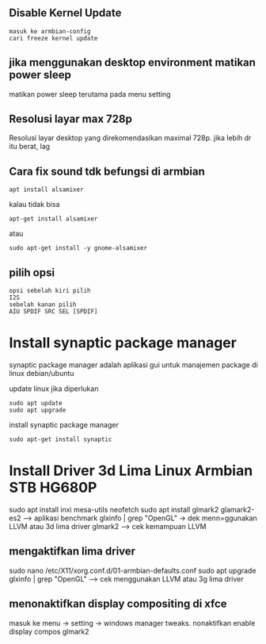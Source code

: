 ## Disable Kernel Update
```
masuk ke armbian-config
cari freeze kernel update
```

## jika menggunakan desktop environment matikan power sleep
matikan power sleep terutama pada menu setting

## Resolusi layar max 728p

Resolusi layar desktop yang direkomendasikan maximal 728p. jika lebih dr itu berat, lag

## Cara fix sound tdk befungsi di armbian
```
apt install alsamixer
```
kalau tidak bisa
```
apt-get install alsamixer
```
atau
```
sudo apt-get install -y gnome-alsamixer
```

## pilih opsi
```
opsi sebelah kiri pilih 
I2S 
sebelah kanan pilih 
AIU SPDIF SRC SEL [SPDIF]
```

# Install synaptic package manager
synaptic package manager adalah aplikasi gui untuk manajemen package di linux debian/ubuntu

update linux jika diperlukan 
```
sudo apt update
sudo apt upgrade
```
install synaptic package manager 
```
sudo apt-get install synaptic
```

# Install Driver 3d Lima Linux Armbian STB HG680P
sudo apt install inxi mesa-utils neofetch
sudo apt install glmark2 glamark2-es2   --> aplikasi benchmark
glxinfo | grep "OpenGL"   -> dek menn=ggunakan LLVM atau 3d lima driver
glmark2    --> cek kemampuan LLVM

## mengaktifkan lima driver
sudo nano /etc/X11/xorg.conf.d/01-armbian-defaults.conf
sudo apt upgrade
glxinfo | grep "OpenGL"  --> cek menggunakan LLVM atau 3g lima driver

## menonaktifkan display compositing di xfce
masuk ke menu -> setting -> windows manager tweaks. nonaktifkan enable display compos glmark2
